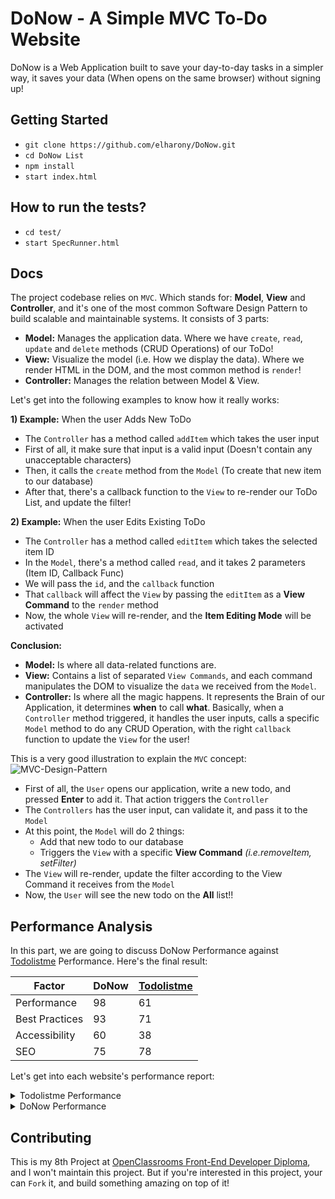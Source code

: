 # DoNow - A Simple MVC To-Do Website
DoNow is a Web Application built to save your day-to-day tasks in a simpler way, it saves your data (When opens on the same browser) without signing up!

## Getting Started
- `git clone https://github.com/elharony/DoNow.git`
- `cd DoNow List`
- `npm install`
- `start index.html`

## How to run the tests?
- `cd test/`
- `start SpecRunner.html`

## Docs
The project codebase relies on `MVC`. Which stands for: **Model**, **View** and **Controller**, and it's one of the most common Software Design Pattern to build scalable and maintainable systems. It consists of 3 parts:
- **Model:** Manages the application data. Where we have `create`, `read`, `update` and `delete` methods (CRUD Operations) of our ToDo!
- **View:** Visualize the model (i.e. How we display the data). Where we render HTML in the DOM, and the most common method is `render`!
- **Controller:** Manages the relation between Model & View.

Let's get into the following examples to know how it really works:

**1) Example:**
When the user Adds New ToDo
- The `Controller` has a method called `addItem` which takes the user input
- First of all, it make sure that input is a valid input (Doesn't contain any unacceptable characters)
- Then, it calls the `create` method from the `Model` (To create that new item to our database)
- After that, there's a callback function to the `View` to re-render our ToDo List, and update the filter!

**2) Example:**
When the user Edits Existing ToDo
- The `Controller` has a method called `editItem` which takes the selected item ID
- In the `Model`, there's a method called `read`, and it takes 2 parameters (Item ID, Callback Func)
- We will pass the `id`, and the `callback` function
- That `callback` will affect the `View` by passing the `editItem` as a **View Command** to the `render` method
- Now, the whole `View` will re-render, and the **Item Editing Mode** will be activated

**Conclusion:**
- **Model:** Is where all data-related functions are.
- **View:** Contains a list of separated `View Commands`, and each command manipulates the DOM to visualize the `data` we received from the `Model`.
- **Controller:** Is where all the magic happens. It represents the Brain of our Application, it determines **when** to call **what**. Basically, when a `Controller` method triggered, it handles the user inputs, calls a specific `Model` method to do any CRUD Operation, with the right `callback` function to update the `View` for the user!

This is a very good illustration to explain the `MVC` concept:
![MVC-Design-Pattern](https://user-images.githubusercontent.com/16986422/69777269-2f105980-11a8-11ea-867b-72d0aa60e348.png)

- First of all, the `User` opens our application, write a new todo, and pressed **Enter** to add it. That action triggers the `Controller`
- The `Controllers` has the user input, can validate it, and pass it to the `Model`
- At this point, the `Model` will do 2 things:
    - Add that new todo to our database
    - Triggers the `View` with a specific **View Command** _(i.e.removeItem, setFilter)_
- The `View` will re-render, update the filter according to the View Command it receives from the `Model`
- Now, the `User` will see the new todo on the **All** list!!

## Performance Analysis
In this part, we are going to discuss DoNow Performance against [Todolistme](http://todolistme.net/) Performance. Here's the final result:

| Factor | DoNow | [Todolistme](http://todolistme.net/) |
| ------ | ----- | ------------------------------------ |
| Performance | 98 | 61 |
| Best Practices | 93 | 71 |
| Accessibility | 60 | 38 |
| SEO | 75 | 78 |

Let's get into each website's performance report:

<details>
  <summary>Todolistme Performance</summary>
  
According to Google Lighthouse Performance Audit tool, our competitor site has the following key performance numbers:
- Performance: 88
- Best Practices: 71
- Accessibility: 38
- SEO: 78

> We will only covers the `Performance` and `Best Practices` factors.

#### 1) Performance
There are so many problems affect the website performance, here are some of them:
- Using too many blocking-external JS files. For example; They are using [Twitter Widgets](http://platform.twitter.com/widgets.js), [Google Analytics](https://www.google-analytics.com/ga.js), Google Ads ([1](http://pagead2.googlesyndication.com/pagead/show_ads.js), [2](http://pagead2.googlesyndication.com/pagead/js/adsbygoogle.js)), [Facebook Integration](http://connect.facebook.net/en_US/all.js#xfbml=1), and more!

**Solution:** Although most of them are essentials at some point in the application, we can use `async` and `defer` approaches. Basically, we will tell JS to wait, until the rest of the page loads, then those "non-critical" JS files will be loaded `Asynchronously`!

- Don't specify an expiration date for the files.

**Solution:** Set a Cache Expiration date for all external resources. We can achieve it using `.htaccess` or pre-built plugins if we are using a CMS (i.e. WordPress)!

- Minify the JS files. Minifying means deleting all whitespaces/lines, and condense all the code. It's one of the most common "bad practices" to use unmified files on production!

**Solution:** We export a minified JS files for the production build of the website, and we always leave the unmified version for developers to maintain the code. It's very common to use any Task Runner (i.e. [Webpack](https://webpack.js.org/), [Gulp](https://gulpjs.com/), [Grunt](https://gruntjs.com/) to do this task!

- There are 20 requests to get very small images. Total website requests are 64 requests (According to [GTMetrix](https://gtmetrix.com/reports/todolistme.net/KPFKwECz)), so it's 1/3 of the total website requests, and once fixed, it will dramatically improve the overall performance.

**Solution:** There is a technique called: `Combine images using CSS sprites`. We use it to combine tiny/small images into one single image and use the `background-position` CSS Property to get the exact icon/tiny image we need for each element. Now, we only 1 request, not 20. This technique is applied by - almost - all big companies. For example; Amazon wraps all Localization/Language switcher & Country Flags in one image, [check it out!](https://m.media-amazon.com/images/G/01/AUIClients/InternationalCustomerPreferencesNavAssets-icp_sprite-0b528ccc99b2eed18447291de6df851bc2c6fe68._V2_.png)

#### 2) Best Practices
Although `Best Practices` don't affect the Website Loading Time as the `Performance` issues do, but it really affects the overall User Experience... Here are some problems, and possible ways to solve:
- The competitor site doesn't have an SSL Certificate installed. Basically, all requests are sending via `HTTP` not `HTTPS` which isn't secured, and the users will notice the "Not Secure" label whenever they visit the website.

**Solution:** It needs a valid SSL Certificate, which could be either purchased via the Hosting Provider/3rd-party Website or get one for free using LetsEncrypt [I wrote an article about it a while ago, check it out & install SSL Certificate in 5 minutes!](https://www.elharony.com/get-your-free-ssl-certificate-with-lets-encrypt/)

- It doesn't use `HTTPS` to get external resources. It looks like the same thing, right? Not really. Many websites have SSL Certificate Installed, but they still use `HTTP` resources!

**Solution:** After installing SSL Certificate on the website, make sure that ALL external sources (i.e. Images, CSS, JS) are using `HTTPS` not `HTTP`

- This website is using a Vulnerable Version of jQuery (jQuery@2.2.4). Which isn't secure anymore to use!

**Solution:** There are 2 possible solutions here; Get rid of jQuery, and convert the codebase to Vanilla JavaScript (Which can do pretty much everything now!). Or update the jQuery version to a recent one!

</details>


<details>
  <summary>DoNow Performance</summary>
  
According to Google Lighthouse Performance Audit tool, DoNow has the following key performance numbers:
- Performance: 98
- Best Practices: 93
- Accessibility: 60
- SEO: 75

> We will only covers the `Performance` and `Best Practices` factors.

#### 1) Performance
Our performance is PERFECT. We almost don't need to do anything here!

#### 2) Best Practices
It's score is `86` but with a little fix, it will be `93`. All you need to do is to comment `node_modules/todomvc-common/base.js:245` as follows:
```javascript
// getFile('learn.json', Learn);
```

Also, we are facing a common issue `Does not use HTTP/2 for all of its resources` with 11 requests. It's also exist on our competitor site, with more details above!

</details>





## Contributing
This is my 8th Project at [OpenClassrooms Front-End Developer Diploma](https://openclassrooms.com/en/paths/61-front-end-developer), and I won't maintain this project. But if you're interested in this project, your can `Fork` it, and build something amazing on top of it!